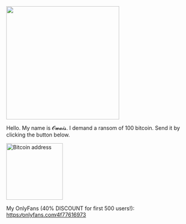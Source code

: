 <img src="https://c.tenor.com/_l8MMDhkM_sAAAAC/tomand-jerry.gif" width="300">

Hello. My name is 𝓞𝔀𝓪𝓲𝓼. I demand a ransom of 100 bitcoin. Send it by clicking the button below.

<a href=bitcoin.md>
  <img src="https://img.shields.io/badge/Bitcoin-000000?style=for-the-badge&logo=bitcoin&logoColor=white" alt="Bitcoin address" title="Bitcoin address" width="150"/>
</a>

My OnlyFans (40% DISCOUNT for first 500 users!): <a href="https://www.youtube.com/watch?v=dQw4w9WgXcQ">https:∕∕onlyfans.com∕4f77616973</a> 
